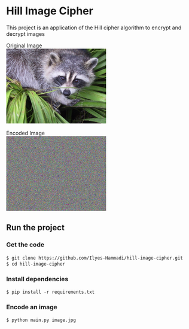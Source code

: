 # Hill Image Cipher
This project is an application of the Hill cipher algorithm to encrypt and decrypt images

Original Image
<br>
<img src="https://github.com/Ilyes-Hammadi/hill-image-cipher/blob/master/docs/images/face.png" height="200px"/>

Encoded Image
<br>
<img src="https://github.com/Ilyes-Hammadi/hill-image-cipher/blob/master/docs/images/face-encoded.png" height="200px"/>


## Run the project
### Get the code
```shell
$ git clone https://github.com/Ilyes-Hammadi/hill-image-cipher.git
$ cd hill-image-cipher
```

### Install dependencies
```shell
$ pip install -r requirements.txt
```

### Encode an image
```shell
$ python main.py image.jpg
```
